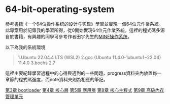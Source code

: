 # 64-bit-operating-system
參考書籍《一个64位操作系统的设计与实现》學習並實現一個64位元作業系統。
此專案用於記錄我的學習所得，從0開始實現64位元作業系統。這裡的程式碼多源自於書籍，有興趣的同學可參考作者田宇先生的[MINE操作系统](https://gitee.com/MINEOS_admin/publish)。

以下為我的系統環境
>1.Ubuntu 22.04.4 LTS (WSL2)
>2.gcc (Ubuntu 11.4.0-1ubuntu1~22.04) 11.4.0
>3.bochs 2.7

這裡主要紀錄學習過程中的心得與遇到的一些問題，progress資料夾內放置每一章節的程式碼進度，而note資料夾則為相應的筆記。

[第3章 bootloader](./note/ch3.md)
[第4章 核心層](./note/ch4.md)
[第5章 應用層](./note/ch5.md)
[第8章 核心主程式](./note/ch8.md)
[第9章 高級內存管理單元](./note/ch9.md)